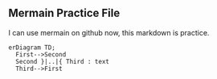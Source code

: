 ## Mermain Practice File

I can use mermain on github now, this markdown is practice.

```mermaid
erDiagram TD;
  First-->Second
  Second }|..|{ Third : text
  Third-->First
```
